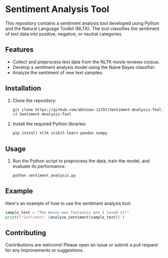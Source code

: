 # Sentiment Analysis Tool

This repository contains a sentiment analysis tool developed using Python and the Natural Language Toolkit (NLTK). The tool classifies the sentiment of text data into positive, negative, or neutral categories.

## Features

- Collect and preprocess text data from the NLTK movie reviews corpus.
- Develop a sentiment analysis model using the Naive Bayes classifier.
- Analyze the sentiment of new text samples.

## Installation

1. Clone the repository:

    ```sh
    git clone https://github.com/abhinav-12357/Sentiment-Analysis-Tool.git
    cd Sentiment-Analysis-Tool
    ```

2. Install the required Python libraries:

    ```sh
    pip install nltk scikit-learn pandas numpy
    ```
    
## Usage

1. Run the Python script to preprocess the data, train the model, and evaluate its performance:

    ```python
    python sentiment_analysis.py
    ```

## Example

Here's an example of how to use the sentiment analysis tool:

```python
sample_text = "The movie was fantastic and I loved it!"
print(f'Sentiment: {analyze_sentiment(sample_text)}')
```
## Contributing

Contributions are welcome! Please open an issue or submit a pull request for any improvements or suggestions.
